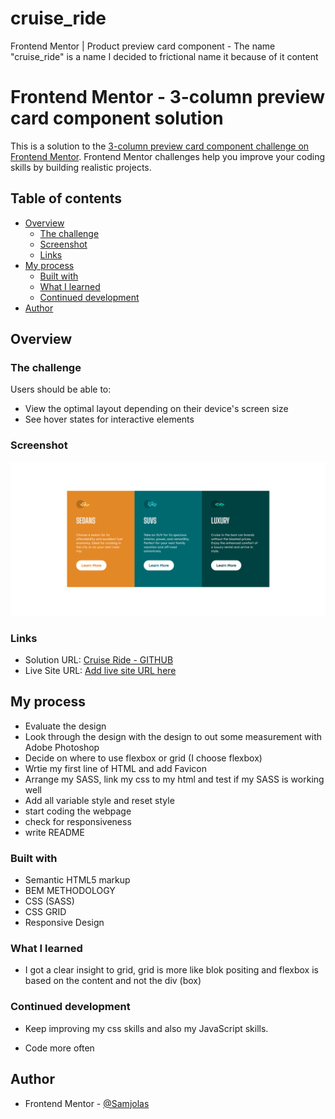 # cruise_ride
Frontend Mentor | Product preview card component - The name "cruise_ride" is a name I decided to frictional name it because of it content 

# Frontend Mentor - 3-column preview card component solution

This is a solution to the [3-column preview card component challenge on Frontend Mentor](https://www.frontendmentor.io/challenges/3column-preview-card-component-pH92eAR2-). Frontend Mentor challenges help you improve your coding skills by building realistic projects. 

## Table of contents

- [Overview](#overview)
  - [The challenge](#the-challenge)
  - [Screenshot](#screenshot)
  - [Links](#links)
- [My process](#my-process)
  - [Built with](#built-with)
  - [What I learned](#what-i-learned)
  - [Continued development](#continued-development)
- [Author](#author)

## Overview

### The challenge

Users should be able to:

- View the optimal layout depending on their device's screen size
- See hover states for interactive elements

### Screenshot

![](images/screenshot.png)


### Links

- Solution URL: [Cruise Ride - GITHUB](https://github.com/Samjolas/cruise_ride)
- Live Site URL: [Add live site URL here](https://your-live-site-url.com)

## My process
- Evaluate the design 
- Look through the design with the design to out some measurement with Adobe Photoshop
- Decide on where to use flexbox or grid (I choose flexbox)
- Wrtie my first line of HTML and add Favicon
- Arrange my SASS, link my css to my html and test if my SASS is working well 
- Add all variable style and reset style 
- start coding the webpage 
- check for responsiveness 
- write README

### Built with

- Semantic HTML5 markup
- BEM METHODOLOGY
- CSS (SASS)
- CSS GRID
- Responsive Design

### What I learned

- I got a clear insight to grid, grid is more like blok positing and flexbox is based on the content and not the div (box)

### Continued development

- Keep improving my css skills and also my JavaScript skills. 

- Code more often 



## Author

- Frontend Mentor - [@Samjolas](https://www.frontendmentor.io/profile/Samjolas)